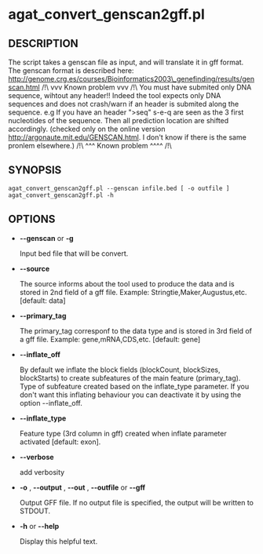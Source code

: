 # agat\_convert\_genscan2gff.pl

## DESCRIPTION

The script takes a genscan file as input, and will translate it in gff format.
The genscan format is described here: http://genome.crg.es/courses/Bioinformatics2003\_genefinding/results/genscan.html
/!\\ vvv Known problem vvv /!\\
You must have submited only DNA sequence, wihtout any header!!
Indeed the tool expects only DNA sequences and does not crash/warn if an header
is submited along the sequence.
e.g If you have an header ">seq" s-e-q are seen as the 3 first nucleotides of the sequence.
Then all prediction location are shifted accordingly.
(checked only on the online version http://argonaute.mit.edu/GENSCAN.html. I don't
know if there is the same pronlem elsewhere.)
/!\\ ^^^ Known problem ^^^^ /!\\

## SYNOPSIS

```
agat_convert_genscan2gff.pl --genscan infile.bed [ -o outfile ]
agat_convert_genscan2gff.pl -h
```

## OPTIONS

- **--genscan** or **-g**

    Input bed file that will be convert.

- **--source**

    The source informs about the tool used to produce the data and is stored in 2nd field of a gff file.
    Example: Stringtie,Maker,Augustus,etc. \[default: data\]

- **--primary\_tag**

    The primary\_tag corresponf to the data type and is stored in 3rd field of a gff file.
    Example: gene,mRNA,CDS,etc.  \[default: gene\]

- **--inflate\_off**

    By default we inflate the block fields (blockCount, blockSizes, blockStarts) to create subfeatures
    of the main feature (primary\_tag). Type of subfeature created based on the
    inflate\_type parameter. If you don't want this inflating behaviour you can deactivate it
    by using the option --inflate\_off.

- **--inflate\_type**

    Feature type (3rd column in gff) created when inflate parameter activated \[default: exon\].

- **--verbose**

    add verbosity

- **-o** , **--output** , **--out** , **--outfile** or **--gff**

    Output GFF file. If no output file is specified, the output will be
    written to STDOUT.

- **-h** or **--help**

    Display this helpful text.

